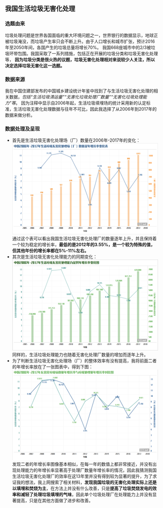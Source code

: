 ## 我国生活垃圾无害化处理 ##
### 选题由来 ###
垃圾处理问题是世界各国面临的重大环境问题之一，世界银行的数据显示，地球正被垃圾淹没，而垃圾产生率只会不断上升。由于人口增长和城市扩张，预计2016年至2050年间，各国产生的垃圾总量将增长70%。
我国668座城市中的2/3被垃圾环带包围。我国采取了一系列措施，包括正在开展的垃圾分类和垃圾无害化处理等，
**因为垃圾分类是很火热的议题，垃圾无害化处理相对来说较少人关注，所以决定选择垃圾无害化这一选题。**
### 数据来源 ###
我在中国住建部发布的中国城乡建设统计年鉴中找到了与生活垃圾无害化处理的相关数据，*包括“生活垃圾清运量”“无害化垃圾处理厂数量”“无害化垃圾处理能力”等*。
因为注释中显示自2006年起，生活垃圾填埋场的统计采用新的认定标准，生活垃圾无害化处理数据与往年不可比，因此我选择了从2006年到2017年的数据来做分析。
### 数据处理及呈现 ###
* 首先是生活垃圾无害化处理场（厂）数量在2006年-2017年的变化：  
![中国2006年-2017年生活垃圾无害化处理场（厂）数量及年增长率变化图](https://github.com/mrbeaver1999/datajournalism2017/blob/master/处理厂.jpg)
通过这个表可以看出我国生活垃圾无害化处理厂的数量逐年上升，并且保持着一个较为稳定的增长率，**最低的是2012年的3.55%，是一个较为特殊的值，但其他年份的增长率都在5%-11%左右。**  
* 其次是生活垃圾无害化处理能力的同期变化：  
![中国2006年-2017年生活垃圾无害化处理能力及年增长率变化图](https://github.com/mrbeaver1999/datajournalism2017/blob/master/处理能力.jpg)
同样的，生活垃圾处理能力也随着无害化处理厂数量的增加而逐年上升。
* 为了判断生活垃圾无害化处理场（厂）的整体效率有没有提高，我将前面二者的年增长率放在了一张图表中，得到下图：
![中国2006年-2017年生活垃圾无害化处理场数量及无害化处理能力年增长率对比图](https://github.com/mrbeaver1999/datajournalism2017/blob/master/对比.jpg)  
发现二者的年增长率图像基本相似，在每一年的数值上都非常接近，并没有出现处理能力的年增长率显著高于处理厂数量年增长率的情况，因此我猜测我国生活垃圾无害化处理厂的效率在这13年里并没有得到较为显著的提升，为了求证我的想法，我上网搜索了相关材料，**发现我国垃圾的无害化处理实际上还是以填埋和焚烧为主**，在方法上并没有什么改善，只是**提高了垃圾焚烧发电的效率和减轻了处理垃圾填埋的气味**，因此单个垃圾处理厂在处理能力上并没有显著提高，只是在其他方面做了进步和改善。
